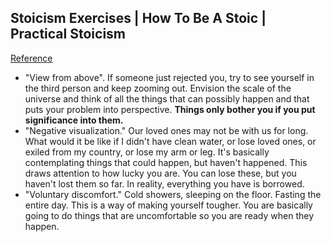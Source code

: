 ## Stoicism Exercises | How To Be A Stoic | Practical Stoicism
[Reference](https://www.youtube.com/watch?v=z1j8tvQBNmE)

- "View from above". If someone just rejected you, try to see yourself in the third person and keep zooming out. Envision the scale of the universe and think of all the things that can possibly happen and that puts your problem into perspective. **Things only bother you if you put significance into them.**
- "Negative visualization." Our loved ones may not be with us for long. What would it be like if I didn't have clean water, or lose loved ones, or exiled from my country, or lose my arm or leg. It's basically contemplating things that could happen, but haven't happened. This draws attention to how lucky you are. You can lose these, but you haven't lost them so far. In reality, everything you have is borrowed.
- "Voluntary discomfort." Cold showers, sleeping on the floor. Fasting the entire day. This is a way of making yourself tougher. You are basically going to do things that are uncomfortable so you are ready when they happen.
